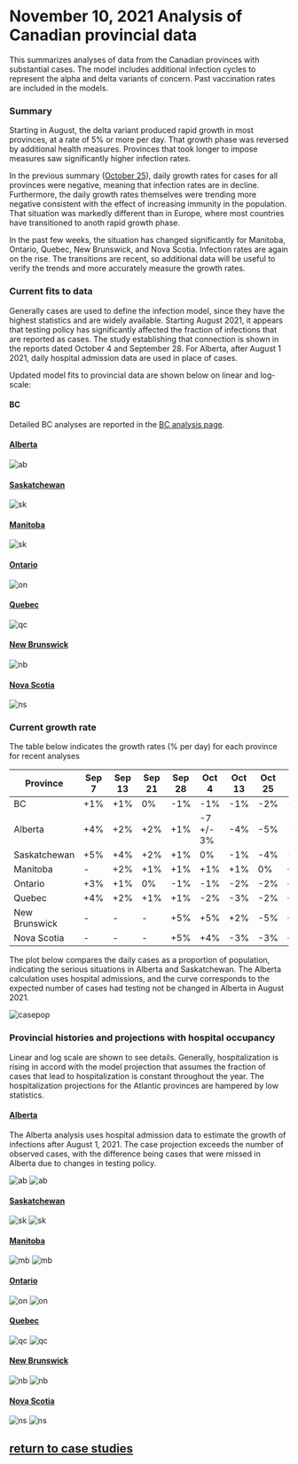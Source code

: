 # November 10, 2021 Analysis of Canadian provincial data

This summarizes analyses of data from the Canadian provinces with substantial cases.
The model includes additional infection cycles to represent the alpha and delta variants of concern.
Past vaccination rates are included in the models.

### Summary

Starting in August, the delta variant produced rapid growth in most provinces, at a rate of 5% or more per day.
That growth phase was reversed by additional health measures.
Provinces that took longer to impose measures saw significantly higher infection rates.

In the previous summary ([October 25](../prov20211025/index.md)), 
daily growth rates for cases for all provinces
were negative, meaning that infection rates are in decline.
Furthermore, the daily growth rates themselves were trending
more negative consistent
with the effect of increasing immunity in the population.
That situation was markedly different than in Europe,
where most countries have transitioned to anoth rapid growth phase.

In the past few weeks, the situation has changed significantly for 
Manitoba, Ontario, Quebec, New Brunswick, and Nova Scotia.
Infection rates are again on the rise.
The transitions are recent, so additional data will be
useful to verify the trends and more accurately measure the growth rates.

### Current fits to data

Generally cases are used to define the infection model, since they have the highest statistics and are
widely available.
Starting August 2021, it appears that testing policy has
significantly affected the fraction of infections that are
reported as cases.
The study establishing that connection is shown in the reports dated October 4 and September 28.
For Alberta, after August 1 2021, daily hospital admission data are used in place of cases.

Updated model fits to provincial data are shown below on linear and log-scale:

#### BC

Detailed BC analyses are reported in the [BC analysis page](../index.md).

#### [Alberta](img/ab_2_9_1110_cases.pdf)

![ab](img/ab_2_9_1110_cases.png)

#### [Saskatchewan](img/sk_2_9_1110_cases.pdf)

![sk](img/sk_2_9_1110_cases.png)

#### [Manitoba](img/mb_2_9_1110_cases.pdf)

![sk](img/mb_2_9_1110_cases.png)

#### [Ontario](img/on_2_9_1110_cases.pdf)

![on](img/on_2_9_1110_cases.png)

#### [Quebec](img/qc_2_9_1110_cases.pdf)

![qc](img/qc_2_9_1110_cases.png)

#### [New Brunswick](img/nb_2_9_1110_cases.pdf)

![nb](img/nb_2_9_1110_cases.png)

#### [Nova Scotia](img/ns_2_9_1110_cases.pdf)

![ns](img/ns_2_9_1110_cases.png)

### Current growth rate

The table below indicates the growth rates (% per day) for each province for recent analyses

Province | Sep 7 | Sep 13 | Sep 21 | Sep 28 | Oct 4 | Oct 13 | Oct 25 | Nov 10
---|---|---|---|---|---|---|---|---
BC | +1% | +1% | 0% | -1% | -1% | -1% | -2% | -3%
Alberta | +4% | +2% | +2% | +1% | -7 +/- 3% | -4% | -5% | -6%
Saskatchewan | +5% | +4% | +2% | +1% | 0% | -1% | -4% | -5%
Manitoba | - | +2% | +1% | +1% | +1% | +1% | 0% | +2%
Ontario | +3% | +1% | 0% | -1% | -1% | -2% | -2% | +4%
Quebec | +4% | +2% | +1% | +1% | -2% | -3% | -2% | +1%
New Brunswick | - | - | - | +5% | +5% | +2% | -5% | +1%
Nova Scotia | - | - | - | +5% | +4% | -3% | -3% | +6+/-3%

The plot below compares the daily cases as a proportion of population, indicating the serious situations
in Alberta and Saskatchewan.
The Alberta calculation uses hospital admissions, and the curve corresponds to the expected number of cases
had testing not be changed in Alberta in August 2021.

![casepop](img/Canada_2_9_1110_compare_casepop.png)


### Provincial histories and projections with hospital occupancy

Linear and log scale are shown to see details.
Generally, hospitalization is rising in accord with the model projection
that assumes the fraction of cases that lead to hospitalization is
constant throughout the year.
The hospitalization projections for the Atlantic provinces are hampered by low statistics.

#### [Alberta](img/ab_2_9_1110_linear_proj.pdf)

The Alberta analysis uses hospital admission data to estimate the growth of infections after August 1, 2021.
The case projection exceeds the number of observed cases, with the difference being cases that were
missed in Alberta due to changes in testing policy.

![ab](img/ab_2_9_1110_linear_proj.png)
![ab](img/ab_2_9_1110_log_proj.png)

#### [Saskatchewan](img/sk_2_9_1110_linear_proj.pdf)

![sk](img/sk_2_9_1110_linear_proj.png)
![sk](img/sk_2_9_1110_log_proj.png)

#### [Manitoba](img/mb_2_9_1110_linear_proj.pdf)

![mb](img/mb_2_9_1110_linear_proj.png)
![mb](img/mb_2_9_1110_log_proj.png)

#### [Ontario](img/on_2_9_1110_linear_proj.pdf)

![on](img/on_2_9_1110_linear_proj.png)
![on](img/on_2_9_1110_log_proj.png)

#### [Quebec](img/qc_2_9_1110_linear_proj.pdf)

![qc](img/qc_2_9_1110_linear_proj.png)
![qc](img/qc_2_9_1110_log_proj.png)

#### [New Brunswick](img/nb_2_9_1110_linear_proj.pdf)

![nb](img/nb_2_9_1110_linear_proj.png)
![nb](img/nb_2_9_1110_log_proj.png)

#### [Nova Scotia](img/ns_2_9_1110_linear_proj.pdf)

![ns](img/ns_2_9_1110_linear_proj.png)
![ns](img/ns_2_9_1110_log_proj.png)


## [return to case studies](../index.md)

